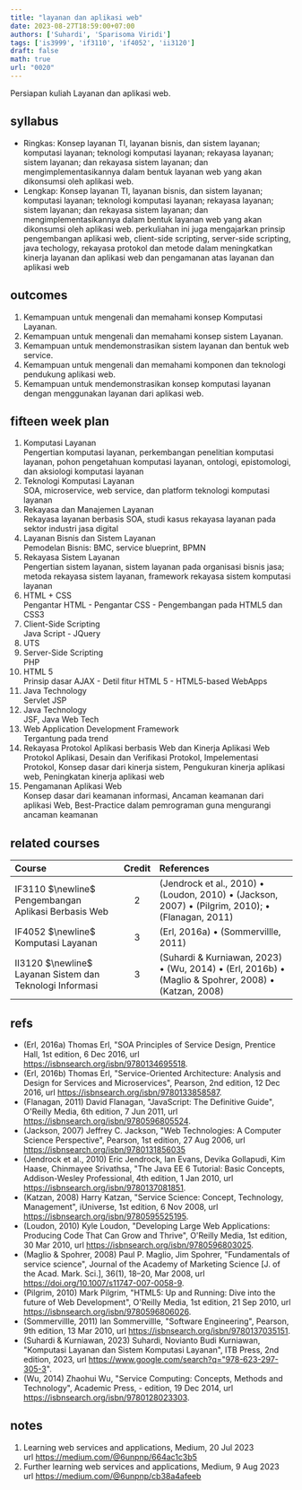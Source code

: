 ```yaml
---
title: "layanan dan aplikasi web"
date: 2023-08-27T18:59:00+07:00
authors: ['Suhardi', 'Sparisoma Viridi']
tags: ['is3999', 'if3110', 'if4052', 'ii3120']
draft: false
math: true
url: "0020"
---
```

Persiapan kuliah Layanan dan aplikasi web.


## syllabus
+ Ringkas: Konsep layanan TI, layanan bisnis, dan sistem layanan; komputasi layanan; teknologi komputasi layanan; rekayasa layanan; sistem layanan; dan rekayasa sistem layanan; dan mengimplementasikannya dalam bentuk layanan web yang akan dikonsumsi oleh aplikasi web.
+ Lengkap: Konsep layanan TI, layanan bisnis, dan sistem layanan; komputasi layanan; teknologi komputasi layanan; rekayasa layanan; sistem layanan; dan rekayasa sistem layanan; dan mengimplementasikannya dalam bentuk layanan web yang akan dikonsumsi oleh aplikasi web. perkuliahan ini juga mengajarkan prinsip pengembangan aplikasi web, client-side scripting, server-side scripting, java techology, rekayasa protokol dan metode dalam meningkatkan kinerja layanan dan aplikasi web dan pengamanan atas layanan dan aplikasi web


## outcomes
1. Kemampuan untuk mengenali dan memahami konsep Komputasi Layanan.
1. Kemampuan untuk mengenali dan memahami konsep sistem Layanan.
3. Kemampuan untuk mendemonstrasikan sistem layanan dan bentuk web service.
4. Kemampuan untuk mengenali dan memahami komponen dan teknologi pendukung aplikasi web.
5. Kemampuan untuk mendemonstrasikan konsep komputasi layanan dengan menggunakan layanan dari aplikasi web.


## fifteen week plan
1. Komputasi Layanan \
Pengertian komputasi layanan, perkembangan penelitian komputasi layanan, pohon pengetahuan komputasi layanan, ontologi, epistomologi, dan aksiologi komputasi layanan
2. Teknologi Komputasi Layanan \
SOA, microservice, web service, dan platform teknologi komputasi layanan
3. Rekayasa dan Manajemen Layanan \
Rekayasa layanan berbasis SOA, studi kasus rekayasa layanan pada sektor industri jasa digital
4. Layanan Bisnis dan Sistem Layanan \
Pemodelan Bisnis: BMC, service blueprint, BPMN
5. Rekayasa Sistem Layanan \
Pengertian sistem layanan, sistem layanan pada organisasi bisnis jasa; metoda rekayasa sistem layanan, framework rekayasa sistem komputasi layanan
6. HTML + CSS \
Pengantar HTML - Pengantar CSS - Pengembangan pada HTML5 dan CSS3
7.  Client-Side Scripting \
Java Script - JQuery
8. UTS	
9. Server-Side Scripting \
PHP
10. HTML 5 \
Prinsip dasar AJAX - Detil fitur HTML 5 - HTML5-based WebApps
11. Java Technology \
Servlet JSP
12. Java Technology \
JSF, Java Web Tech
13. Web Application Development Framework \
Tergantung pada trend
14. Rekayasa Protokol Aplikasi berbasis Web dan Kinerja Aplikasi Web \
Protokol Aplikasi, Desain dan Verifikasi Protokol, Impelementasi Protokol, Konsep dasar dari kinerja sistem, Pengukuran kinerja aplikasi web, Peningkatan kinerja aplikasi web
15.	Pengamanan Aplikasi Web \
Konsep dasar dari keamanan informasi, Ancaman keamanan dari aplikasi Web, Best-Practice dalam pemrograman guna mengurangi ancaman keamanan


## related courses
Course | Credit | References
:- | :-: | :-
IF3110 $\newline$ Pengembangan Aplikasi Berbasis Web | 2 | (Jendrock et al., 2010) &bull; (Loudon, 2010) &bull; (Jackson, 2007) &bull; (Pilgrim, 2010); &bull; (Flanagan, 2011)
IF4052 $\newline$ Komputasi Layanan | 3 | (Erl, 2016a) &bull; (Sommervillle, 2011)
II3120 $\newline$ Layanan Sistem dan Teknologi Informasi | 3 | (Suhardi & Kurniawan, 2023) &bull; (Wu, 2014) &bull; (Erl, 2016b) &bull; (Maglio & Spohrer, 2008) &bull; (Katzan, 2008)


## refs
+ (Erl, 2016a) Thomas Erl, "SOA Principles of Service Design, Prentice Hall, 1st edition, 6 Dec 2016, url https://isbnsearch.org/isbn/9780134695518.
+ (Erl, 2016b) Thomas Erl, "Service-Oriented Architecture: Analysis and Design for Services and Microservices", Pearson, 2nd edition, 12 Dec 2016, url https://isbnsearch.org/isbn/9780133858587.
+ (Flanagan, 2011) David Flanagan, "JavaScript: The Definitive Guide", O'Reilly Media, 6th edition, 7 Jun 2011, url https://isbnsearch.org/isbn/9780596805524.
+ (Jackson, 2007) Jeffrey C. Jackson, "Web Technologies: A Computer Science Perspective", Pearson, 1st edition, 27 Aug 2006, url https://isbnsearch.org/isbn/9780131856035
+ (Jendrock et al., 2010) Eric Jendrock, Ian Evans, Devika Gollapudi, Kim Haase, Chinmayee Srivathsa, "The Java EE 6 Tutorial: Basic Concepts, Addison-Wesley Professional, 4th edition, 1 Jan  2010, url https://isbnsearch.org/isbn/9780137081851.
+ (Katzan, 2008) Harry Katzan, "Service Science: Concept, Technology, Management", iUniverse, 1st edition, 6 Nov 2008, url https://isbnsearch.org/isbn/9780595525195.
+ (Loudon, 2010) Kyle Loudon, "Developing Large Web Applications: Producing Code That Can Grow and Thrive", O'Reilly Media, 1st edition, 30 Mar 2010, url https://isbnsearch.org/isbn/9780596803025.
+ (Maglio & Spohrer, 2008) Paul P. Maglio, Jim Spohrer, "Fundamentals of service science", Journal of the Academy of Marketing Science [J. of the Acad. Mark. Sci.], 36(1), 18–20, Mar 2008, url https://doi.org/10.1007/s11747-007-0058-9.
+ (Pilgrim, 2010) Mark Pilgrim, "HTML5: Up and Running: Dive into the future of Web Development", O'Reilly Media, 1st edition, 21 Sep 2010, url https://isbnsearch.org/isbn/9780596806026.
+ (Sommervillle, 2011) Ian Sommervillle, "Software Engineering", Pearson, 9th edition, 13 Mar 2010, url https://isbnsearch.org/isbn/9780137035151.
+ (Suhardi & Kurniawan, 2023) Suhardi, Novianto Budi Kurniawan, "Komputasi Layanan dan Sistem Komputasi Layanan", ITB Press, 2nd edition, 2023, url https://www.google.com/search?q="978-623-297-305-3".
+ (Wu, 2014) Zhaohui Wu, "Service Computing: Concepts, Methods and Technology", Academic Press, - edition, 19 Dec 2014, url https://isbnsearch.org/isbn/9780128023303.


## notes
1. Learning web services and applications, Medium, 20 Jul 2023 \
url https://medium.com/@6unpnp/664ac1c3b5
2. Further learning web services and applications, Medium, 9 Aug 2023 \
url https://medium.com/@6unpnp/cb38a4afeeb